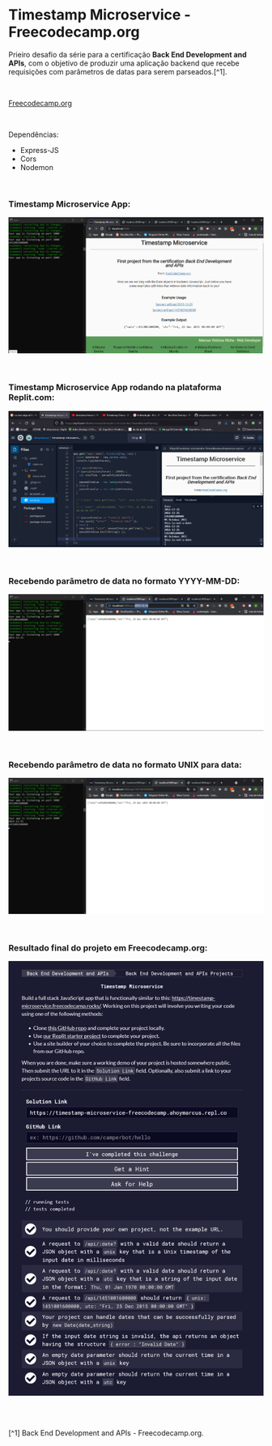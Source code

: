 # Timestamp Microservice - Freecodecamp.org


Prieiro desafio da série para a certificação **Back End Development and APIs**, com o objetivo de produzir uma aplicação backend que recebe requisições com parâmetros de datas para serem parseados.[^1].

<br />

[Freecodecamp.org](https://www.freecodecamp.org/learn/back-end-development-and-apis/)



<br />


Dependências:

- Express-JS
- Cors
- Nodemon




<br />

### Timestamp Microservice App:          
![Timestamp Microservice App home page](/public/images/timestamp-microservice-home.png)



<br />

### Timestamp Microservice App rodando na plataforma Replit.com:          
![Timestamp Microservice App rodando na plataforma Replit.com](/public/images/timestamp-microservice-rodando-no-Replit.png)



<br />

### Recebendo parãmetro de data no formato YYYY-MM-DD:          
![Recebendo parãmetro de data no formato year-month-day](/public/images/parseando-no-formato-YYYY-MM-DD.png)




<br />

### Recebendo parâmetro de data no formato UNIX para data:             
![Recebendo parãmetro de data no formato UNIX para data](/public/images/parseando-no-formato-UNIX.png)



<br />

### Resultado final do projeto em Freecodecamp.org:               
![Resultado final do projeto em Freecodecamp.org](/public/images/timestamp-microservice-freecodecamp.png)



<br />





<br />

[^1] Back End Development and APIs - Freecodecamp.org.







